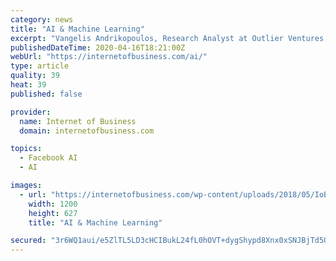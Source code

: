 ```yaml
---
category: news
title: "AI & Machine Learning"
excerpt: "Vangelis Andrikopoulos, Research Analyst at Outlier Ventures explains what the future of data ... In a change of course, Microsoft is to start working more closely with Facebook on open-source AI. The two companies had previously been competing,..."
publishedDateTime: 2020-04-16T18:21:00Z
webUrl: "https://internetofbusiness.com/ai/"
type: article
quality: 39
heat: 39
published: false

provider:
  name: Internet of Business
  domain: internetofbusiness.com

topics:
  - Facebook AI
  - AI

images:
  - url: "https://internetofbusiness.com/wp-content/uploads/2018/05/IoB-ogimage.jpg"
    width: 1200
    height: 627
    title: "AI & Machine Learning"

secured: "3r6WQ1aui/e5ZlTL5LD3cHCIBukL24fL0hOVT+dygShypd8Xnx0xSNJBjTd5OKZQfkelsn+MoX7mqkUsLLPDMkVQpV2Iqa6e95Q3s4LwhiqX9NertlB/MMPQz6BqciwqJ78yvn90K+z912TM/DJTCgidcTNs/3nOcctTJuDWYiS09ChdGa7g8oGt2L6Sly+rtHBvMaV8rDYYLaq0aZQPfi9jb1Kj7mJnJBFdqqNZ79fFPt9+OWCGfLxe1H40wWX6Qos0jfUy8jEpZyPaf4lMvS3LayGoYuTPUKa9h8JYXbXHOsq87ccPdQuo9OK5dEkW;DFNx/doDdlVtHmO4y5GE7g=="
---
```


